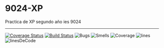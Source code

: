 # 9024-XP

Practica de XP segundo año ies 9024

---
[![Coverage Status](https://coveralls.io/repos/github/leonardxfce/9024-XP/badge.svg?branch=master)](https://coveralls.io/github/leonardxfce/9024-XP?branch=master)
[![Build Status](https://travis-ci.org/leonardxfce/9024-XP.svg?branch=master)](https://travis-ci.org/leonardxfce/9024-XP)
![Bugs](https://sonarcloud.io/api/project_badges/measure?project=com.ies.app%3Amy-app&metric=bugs)
![Smells](https://sonarcloud.io/api/project_badges/measure?project=com.ies.app%3Amy-app&metric=code_smells)
![Coverage](https://sonarcloud.io/api/project_badges/measure?project=com.ies.app%3Amy-app&metric=coverage)
![lines](https://sonarcloud.io/api/project_badges/measure?project=com.ies.app%3Amy-app&metric=duplicated_lines_density)
![linesDeCode](https://sonarcloud.io/api/project_badges/measure?project=com.ies.app%3Amy-app&metric=ncloc)
